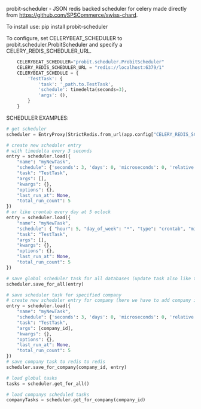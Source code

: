 probit-scheduler - JSON redis backed scheduler for celery made directly from https://github.com/SPSCommerce/swiss-chard.

To install use:
	pip install probit-scheduler


To configure, set CELERYBEAT_SCHEDULER to probit.scheduler.ProbitScheduler and specify a CELERY_REDIS_SCHEDULER_URL.
```python
    CELERYBEAT_SCHEDULER="probit.scheduler.ProbitScheduler"
	CELERY_REDIS_SCHEDULER_URL = "redis://localhost:6379/1"
	CELERYBEAT_SCHEDULE = {
	    'TestTask': {
	        'task': '¸path.to.TestTask',
	        'schedule': timedelta(seconds=3),
	        'args': (),
	    }
	}
```

SCHEDULER EXAMPLES:
```python
# get scheduler
scheduler = EntryProxy(StrictRedis.from_url(app.config["CELERY_REDIS_SCHEDULER_URL"])

# create new scheduler entry
# with timedelta every 3 seconds
entry = scheduler.load({
    "name": "myNewTask",
    "schedule": {'seconds': 3, 'days': 0, 'microseconds': 0, 'relative': False, 'type': 'delta'},
    "task": "TestTask",
    "args": [],
    "kwargs": {},
    "options": {},
    "last_run_at": None,
    "total_run_count": 5
})
# or like crontab every day at 5 oclock
entry = scheduler.load({
    "name": "myNewTask",
    "schedule": { "hour": 5, "day_of_week": "*", "type": "crontab", "minute": 0 },
    "task": "TestTask",
    "args": [],
    "kwargs": {},
    "options": {},
    "last_run_at": None,
    "total_run_count": 5
})

# save global scheduler task for all databases (update task also like this)
scheduler.save_for_all(entry)

# save scheduler task for specified company
# create new scheduler entry for company (here we have to add company id to arguments of the task)
entry = scheduler.load({
    "name": "myNewTask",
    "schedule": {'seconds': 3, 'days': 0, 'microseconds': 0, 'relative': False, 'type': 'delta'},
    "task": "TestTask",
    "args": [company_id],
    "kwargs": {},
    "options": {},
    "last_run_at": None,
    "total_run_count": 5
})
# save company task to redis to redis
scheduler.save_for_company(company_id, entry)

# load global tasks
tasks = scheduler.get_for_all()

# load companys scheduled tasks
companyTasks = scheduler.get_for_company(company_id)
```
